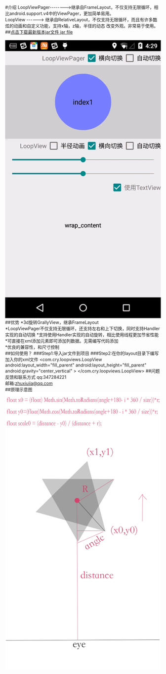 #介绍
LoopViewPager-------->继承自FrameLayout，不仅支持无限循环，相比android.support.v4中的ViewPager，更加简单易用。<br />
LoopView     ------> 继承自RelativeLayout，不仅支持无限循环，而且有许多酷炫的动画和自定义功能，支持x轴，z轴，半径的动态 改变外观。非常易于使用。<br />
##[点击下载最新版本jar文件   jar file](https://github.com/zhuxiujia/LoopView/blob/master/loopview-1.4.3.jar?raw=true)<br />
<br />
![image](demo.gif)
##优势
*3d旋转GrallyView，继承FrameLayout<br />
*LoopViewPager不仅支持无限循环，还支持左右和上下切换，同时支持Handler实现的自动切换
*支持使用Handler实现的自动旋转，相比使用线程更加节省性能<br />
*可直接在xml添加元素即可添加列数据。无需编写代码添加<br />
*优良的兼容性，和尺寸控制<br />
##如何使用？
###Step1:导入jar文件到项目
###Step2:在你的layout目录下编写加入你的xml文件
        <com.cry.loopviews.LoopView
        android:layout_width="fill_parent"
        android:layout_height="fill_parent"
        android:gravity="center_vertical"
        >
              <!--此处添加你的任意View或者layout元素 -->
        <ImageView
        android:layout_width="200dp"
        android:layout_height="200dp"
        android:src="@drawable/ic_launcher"    
        />
              <!-- 可以包裹任意多的view 和layout -->
        </com.cry.loopviews.LoopView>
##问题反馈和联系方式
qq:347284221<br />
邮箱:zhuxiujia@qq.com<br />
##原理示意图
![ABC](hao.png)